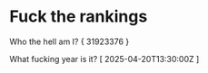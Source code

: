 # Fuck the rankings

Who the hell am I?
{ 31923376 }

What fucking year is it?
[ 2025-04-20T13:30:00Z ]
